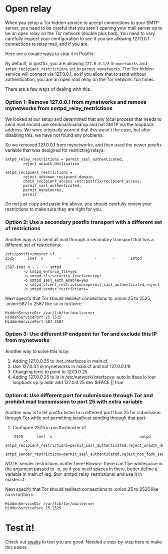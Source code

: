 # Open relay

When you setup a Tor hidden service to accept connections to your SMTP server, you need to be careful that you aren't opening your mail server up to be an open relay on the Tor network (double plus bad).  You need to very carefully inspect your configuration to see if you are allowing 127.0.0.1 connections to relay mail, and if you are.

Here are a couple ways to stop it in Postfix:

By default, in postfix, you are allowing `127.0.0.1/8` in `mynetworks` and `smtpd_recipient_restrictions` set to `permit_mynetworks`. The Tor hidden service will connect via 127.0.0.1, so if you allow that to send without authentication, you are an open mail relay on the Tor network: fun times.

There are a few ways of dealing with this. 

### Option 1: Remove 127.0.0.1 from mynetworks and remove mynetworks from smtpd_relay_restrictions

We looked at our setup and determined that any local process that needs to send mail should use sendmail/maildrop and not SMTP via the loopback address. We were originally worried that this wasn't the case, but after disabling this, we have not found any problems.

So we removed 127.0.0.1 from mynetworks, and then used the newer postfix variable that was designed for restricting relays:

~~~
smtpd_relay_restrictions = permit_sasl_authenticated,
        reject_unauth_destination

smtpd_recipient_restrictions =
        reject_unknown_recipient_domain,
        check_recipient_access /etc/postfix/recipient_access,
        permit_sasl_authenticated,
        permit_mynetworks,
        permit
~~~

*Do not* just copy and paste the above, you should carefully review your restrictions to make sure they are right for you.

### Option 2: Use a secondary postfix transport with a different set of restrictions

Another way is to send all mail through a secondary transport that has a different set of restrictions:

~~~
/etc/postfix/master.cf
2525      inet  n       -       -       -       -       smtpd

2587 inet n - - - - smtpd
        -o smtpd_enforce_tls=yes
        -o smtpd_tls_security_level=encrypt
        -o smtpd_sasl_auth_enable=yes
        -o smtpd_client_restrictions=permit_sasl_authenticated,reject
        -o smtpd_sender_restrictions=
~~~

Next specify that Tor should redirect connections to .onion:25 to 2525, .onion:587 to 2587 like so in tor/torrc:

    HiddenServiceDir /var/lib/tor/mailserver
    HiddenServicePort 25 2525
    HiddenServicePort 587 2587

### Option 3: Use different IP endpoint for Tor and exclude this IP from mynetworks

Another way to solve this is by:

1. Adding 127.0.0.25 to inet_interfaces in main.cf.
2. Use 127.0.0.1 in mynetworks in main.cf and not 127.0.0.1/8
3. Changing torrc to point to 127.0.0.25.
4. Adding 127.0.0.25 to lo in /etc/network/interfaces:
   auto lo
   iface lo inet loopback
     up ip addr add 127.0.0.25 dev $IFACE || true

### Option 4: Use different port for submission through Tor and prohibit mail transmission to port 25 with extra variable 

Another way is to let postfix listen to a different port than 25 for submission through Tor while not permitting localhost sending through that port: 

1. Configure 2525 in postfix/master.cf

~~~
    2525      inet  n       -       -       -       -       smtpd
        -o smtpd_recipient_restrictions=permit_sasl_authenticated,reject_unauth_destination,reject_non_fqdn_recipient,reject_unknown_recipient_domain,$custom_value2,$custom_value3,permit
        -o smtpd_sender_restrictions=permit_sasl_authenticated,reject_non_fqdn_sender,reject_unknown_sender_domain,reject_unauth_pipelining,reject_sender_login_mismatch,reject_unlisted_sender,$custom_value1,permit
~~~

*NOTE:* sender restrictions matter here! *Beware*: there can't be whitespace in the argument passed to -o, so if you need spaces in there, better define a variable in main.cf (eg. $tor_smtpd_relay_restrictions) and use it in master.cf. 

Next specify that Tor should redirect connections to .onion:25 to 2525 like so in tor/torrc:

    HiddenServiceDir /var/lib/tor/mailserver
    HiddenServicePort 25 2525


# Test it!

Check out [swaks](http://www.jetmore.org/john/code/swaks/) to test you are good. Needed a step-by-step here to make this easier.
